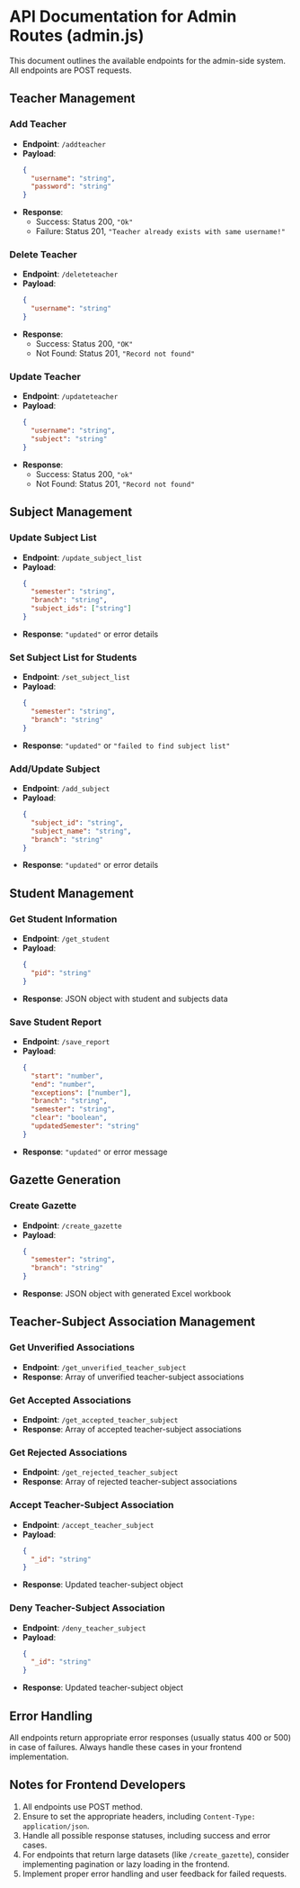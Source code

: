 # API Documentation for Admin Routes (admin.js)

This document outlines the available endpoints for the admin-side system. All endpoints are POST requests.

## Teacher Management

### Add Teacher
- **Endpoint**: `/addteacher`
- **Payload**: 
  ```json
  { 
    "username": "string", 
    "password": "string" 
  }
  ```
- **Response**: 
  - Success: Status 200, `"Ok"`
  - Failure: Status 201, `"Teacher already exists with same username!"`

### Delete Teacher
- **Endpoint**: `/deleteteacher`
- **Payload**: 
  ```json
  { 
    "username": "string" 
  }
  ```
- **Response**: 
  - Success: Status 200, `"OK"`
  - Not Found: Status 201, `"Record not found"`

### Update Teacher
- **Endpoint**: `/updateteacher`
- **Payload**: 
  ```json
  { 
    "username": "string", 
    "subject": "string" 
  }
  ```
- **Response**: 
  - Success: Status 200, `"ok"`
  - Not Found: Status 201, `"Record not found"`

## Subject Management

### Update Subject List
- **Endpoint**: `/update_subject_list`
- **Payload**: 
  ```json
  { 
    "semester": "string", 
    "branch": "string", 
    "subject_ids": ["string"] 
  }
  ```
- **Response**: `"updated"` or error details

### Set Subject List for Students
- **Endpoint**: `/set_subject_list`
- **Payload**: 
  ```json
  { 
    "semester": "string", 
    "branch": "string" 
  }
  ```
- **Response**: `"updated"` or `"failed to find subject list"`

### Add/Update Subject
- **Endpoint**: `/add_subject`
- **Payload**: 
  ```json
  { 
    "subject_id": "string", 
    "subject_name": "string", 
    "branch": "string" 
  }
  ```
- **Response**: `"updated"` or error details

## Student Management

### Get Student Information
- **Endpoint**: `/get_student`
- **Payload**: 
  ```json
  { 
    "pid": "string" 
  }
  ```
- **Response**: JSON object with student and subjects data

### Save Student Report
- **Endpoint**: `/save_report`
- **Payload**: 
  ```json
  { 
    "start": "number", 
    "end": "number", 
    "exceptions": ["number"], 
    "branch": "string", 
    "semester": "string", 
    "clear": "boolean", 
    "updatedSemester": "string" 
  }
  ```
- **Response**: `"updated"` or error message

## Gazette Generation

### Create Gazette
- **Endpoint**: `/create_gazette`
- **Payload**: 
  ```json
  { 
    "semester": "string", 
    "branch": "string" 
  }
  ```
- **Response**: JSON object with generated Excel workbook

## Teacher-Subject Association Management

### Get Unverified Associations
- **Endpoint**: `/get_unverified_teacher_subject`
- **Response**: Array of unverified teacher-subject associations

### Get Accepted Associations
- **Endpoint**: `/get_accepted_teacher_subject`
- **Response**: Array of accepted teacher-subject associations

### Get Rejected Associations
- **Endpoint**: `/get_rejected_teacher_subject`
- **Response**: Array of rejected teacher-subject associations

### Accept Teacher-Subject Association
- **Endpoint**: `/accept_teacher_subject`
- **Payload**: 
  ```json
  { 
    "_id": "string" 
  }
  ```
- **Response**: Updated teacher-subject object

### Deny Teacher-Subject Association
- **Endpoint**: `/deny_teacher_subject`
- **Payload**: 
  ```json
  { 
    "_id": "string" 
  }
  ```
- **Response**: Updated teacher-subject object

## Error Handling

All endpoints return appropriate error responses (usually status 400 or 500) in case of failures. Always handle these cases in your frontend implementation.

## Notes for Frontend Developers

1. All endpoints use POST method.
2. Ensure to set the appropriate headers, including `Content-Type: application/json`.
3. Handle all possible response statuses, including success and error cases.
4. For endpoints that return large datasets (like `/create_gazette`), consider implementing pagination or lazy loading in the frontend.
5. Implement proper error handling and user feedback for failed requests.
